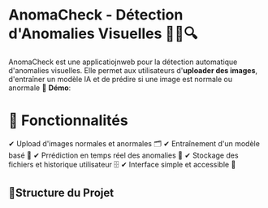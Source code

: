 # AnomaCheck - Détection d'Anomalies Visuelles 🕵️‍♂️🔍
AnomaCheck est une applicatiojnweb pour la détection automatique d'anomalies visuelles. Elle permet aux utilisateurs d'**uploader des images**, d'entraîner un modèle IA et de prédire si une image est normale ou anormale
🚀 **Démo**:

# 📌 Fonctionnalités
✔ Upload d'images normales et anormales 🗂️
✔ Entraînement d'un modèle basé 🧠
✔ Prrédiction en temps réel des anomalies 🎯
✔ Stockage des fichiers et historique utilisateur 🗄️
✔ Interface simple et accessible 🎨

## 📂Structure du Projet
